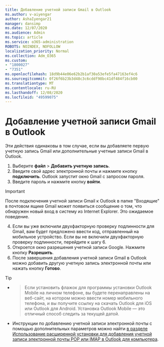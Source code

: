 ```yaml
---
title: Добавление учетной записи Gmail в Outlook
ms.author: v-aiyengar
author: AshaIyengar21
manager: dansimp
ms.date: 12/07/2020
ms.audience: Admin
ms.topic: article
ms.service: o365-administration
ROBOTS: NOINDEX, NOFOLLOW
localization_priority: Normal
ms.collection: Adm_O365
ms.custom:
- "1800027"
- "7351"
ms.openlocfilehash: 18d9b44e06e62b2b1af30a53efe5fa47163ef4c6
ms.sourcegitcommit: 0f26f6b23b3d48c3c6cddf98bc41df484f16cb00
ms.translationtype: MT
ms.contentlocale: ru-RU
ms.lasthandoff: 12/08/2020
ms.locfileid: "49599075"
---
```

# <a name="add-a-gmail-account-to-outlook"></a>Добавление учетной записи Gmail в Outlook

Эти действия одинаковы в том случае, если вы добавляете первую учетную запись Gmail или дополнительные учетные записи Gmail в Outlook.

1. Выберите **файл**  >  **Добавить учетную запись**.
1. Введите свой адрес электронной почты и нажмите кнопку **подключить**. Outlook запустит окно Gmail с запросом пароля. 
1. Введите пароль и нажмите кнопку **войти**.
> [!IMPORTANT]
> После подключения учетной записи Gmail к Outlook в папке "Входящие" в почтовом ящике Gmail может появиться сообщение о том, что обнаружен новый вход в систему из Internet Explorer. Это ожидаемое поведение.
4. Если вы уже включили двухфакторную проверку подлинности для Gmail, вам будет предложено ввести код, отправленный на мобильное устройство. Если вы не включили двухфакторную проверку подлинности, перейдите к шагу 6.
1. Откроется окно разрешения учетной записи Google. Нажмите кнопку **Разрешить**.
1. После завершения добавления учетной записи Gmail в Outlook можно добавить другую учетную запись электронной почты или нажать кнопку **Готово**.
> [!TIP]
- > Если установить флажок для программы установки Outlook Mobile на личном телефоне, вы будете перенаправлены на веб-сайт, на котором можно ввести номер мобильного телефона, и вы получите ссылку на скачать Outlook для iOS или Outlook для Android. Установка Outlook Mobile — это отличный способ следить за текущей датой.
- Инструкции по добавлению учетной записи электронной почты с помощью дополнительных параметров можно найти [в разделе Использование расширенной установки для добавления учетной записи электронной почты POP или IMAP в Outlook для компьютера](https://support.microsoft.com/office/change-or-update-email-account-settings-in-outlook-for-windows-560a9065-3c3a-4ec5-a24f-cdb9a8d622a2#bkmk_advanced).
